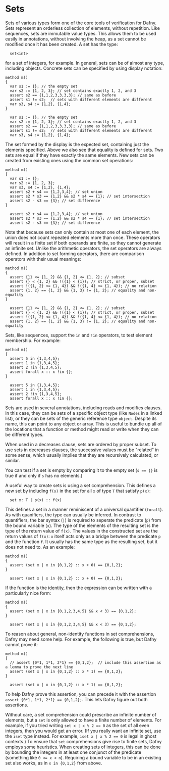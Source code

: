 <p></p> <!-- avoids duplicate title -->

# Sets

Sets of various types form one of the core tools of verification for Dafny.
Sets represent an orderless collection of elements, without repetition. Like
sequences, sets are immutable value types. This allows them to be used easily
in annotations, without involving the heap, as a set cannot be modified once
it has been created. A set has the type:

```dafny
  set<int>
```

for a set of integers, for example. In general, sets can be of almost any type, including objects. Concrete sets can be specified by using display notation:

``` {.editonly}
method m()
{
  var s1 := {}; // the empty set
  var s2 := {1, 2, 3}; // set contains exactly 1, 2, and 3
  assert s2 == {1,1,2,3,3,3,3}; // same as before
  assert s1 != s2;  // sets with different elements are different
  var s3, s4 := {1,2}, {1,4};
}
```

```dafny
  var s1 := {}; // the empty set
  var s2 := {1, 2, 3}; // set contains exactly 1, 2, and 3
  assert s2 == {1,1,2,3,3,3,3}; // same as before
  assert s1 != s2;  // sets with different elements are different
  var s3, s4 := {1,2}, {1,4};
```

The set formed by the display is the expected set, containing just
the elements specified. Above we also see that equality is defined
for sets. Two sets are equal if they have exactly the same elements.
New sets can be created from existing ones using the common set operations:

``` {.editonly}
method m()
{
  var s1 := {};
  var s2 := {1, 2, 3};
  var s3, s4 := {1,2}, {1,4};
  assert s2 + s4 == {1,2,3,4}; // set union
  assert s2 * s3 == {1,2} && s2 * s4 == {1}; // set intersection
  assert s2 - s3 == {3}; // set difference
}
```

```dafny
  assert s2 + s4 == {1,2,3,4}; // set union
  assert s2 * s3 == {1,2} && s2 * s4 == {1}; // set intersection
  assert s2 - s3 == {3}; // set difference
```

Note that because sets can only contain at most one of each element,
the union does not count repeated elements more than once. These
operators will result in a finite set if both operands are finite,
so they cannot generate an infinite set. Unlike the arithmetic
operators, the set operators are always defined. In addition to set
forming operators, there are comparison operators with their usual
meanings:

``` {.editonly}
method m()
{
  assert {1} <= {1, 2} && {1, 2} <= {1, 2}; // subset
  assert {} < {1, 2} && !({1} < {1}); // strict, or proper, subset
  assert !({1, 2} <= {1, 4}) && !({1, 4} <= {1, 4}); // no relation
  assert {1, 2} == {1, 2} && {1, 3} != {1, 2}; // equality and non-equality
}
```

```dafny
  assert {1} <= {1, 2} && {1, 2} <= {1, 2}; // subset
  assert {} < {1, 2} && !({1} < {1}); // strict, or proper, subset
  assert !({1, 2} <= {1, 4}) && !({1, 4} <= {1, 4}); // no relation
  assert {1, 2} == {1, 2} && {1, 3} != {1, 2}; // equality and non-equality
```

Sets, like sequences, support the `in` and `!in` operators, to
test element membership. For example:

``` {.editonly}
method m()
{
  assert 5 in {1,3,4,5};
  assert 1 in {1,3,4,5};
  assert 2 !in {1,3,4,5};
  assert forall x :: x !in {};
}
```

```dafny
  assert 5 in {1,3,4,5};
  assert 1 in {1,3,4,5};
  assert 2 !in {1,3,4,5};
  assert forall x :: x !in {};
```

Sets are used in several annotations, including reads and modifies
clauses. In this case, they can be sets of a specific object type
(like `Nodes` in a linked list), or they can be sets of the
generic reference type `object`. Despite its name, this can point to
any object or array. This is useful to bundle up all of the locations
that a function or method might read or write when they can be different types.


When used in a decreases clause, sets are ordered by proper subset.
To use sets in
decreases clauses, the successive values must be "related" in some sense, which
usually implies that they are recursively calculated, or similar.

You can test if a set is empty by comparing it to the empty set
(`s == {}` is true if and only if `s` has no elements.)



A useful way to create sets is using a set comprehension. This defines
a new set by including `f(x)`
in the set for all `x` of type `T` that satisfy `p(x)`:

```dafny
  set x: T | p(x) :: f(x)
```

This defines a set in a manner reminiscent of a universal quantifier (`forall`). As with quanifiers,
the type can usually be inferred. In contrast to quantifiers, the bar syntax (`|`) is required to
seperate the predicate (`p`) from the bound variable (`x`). The type of the elements of the resulting set is
the type of the return value of `f(x)`. The values in the constructed set are the return values of `f(x)`:
`x` itself acts only as a bridge between the predicate `p` and the function `f`. It
usually has the same type as the resulting set, but it does not need to. As an example:

``` {.editonly}
method m()
{
  assert (set x | x in {0,1,2} :: x + 0) == {0,1,2};
}
```

```dafny
  assert (set x | x in {0,1,2} :: x + 0) == {0,1,2};
```

If the function is the identity, then the expression can be written with a particularly nice form:

``` {.editonly}
method m()
{
  assert (set x | x in {0,1,2,3,4,5} && x < 3) == {0,1,2};
}
```

```dafny
  assert (set x | x in {0,1,2,3,4,5} && x < 3) == {0,1,2};
```

To reason about general, non-identity functions in set comprehensions, Dafny may need some help.
For example, the following is true, but Dafny cannot prove it:

``` {.editonly}
method m()
{
  // assert {0*1, 1*1, 2*1} == {0,1,2};  // include this assertion as a lemma to prove the next line
  assert (set x | x in {0,1,2} :: x * 1) == {0,1,2};
}
```

```dafny
  assert (set x | x in {0,1,2} :: x * 1) == {0,1,2};
```

To help Dafny prove this assertion, you can precede it with the assertion
`assert {0*1, 1*1, 2*1} == {0,1,2};`. This lets Dafny figure out both assertions.

Without care, a set comprehension could prescribe an infinite number of elements, but a `set`
is only allowed to have a finite number of elements. For example, if you tried writing
`set x | x % 2 == 0` as the set of all even integers, then you would get an error.
(If you really want an infinite set, use the `iset` type instead.
For example, `iset x | x % 2 == 0` is legal in ghost contexts.)
To ensure that `set` comprehensions give rise to finite sets, Dafny employs some heuristics.
When creating sets of integers, this can be done by bounding the integers
in at least one conjunct of the predicate (something like `0 <= x < n`). Requiring a bound
variable to be in an existing set also works, as in `x in {0,1,2}` from above.
